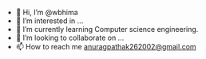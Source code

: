 - 👋 Hi, I’m @wbhima
- 👀 I’m interested in ...
- 🌱 I’m currently learning Computer science engineering.
- 💞️ I’m looking to collaborate on ...
- 📫 How to reach me anuragpathak262002@gmail.com

<!---
wbhima/wbhima is a ✨ special ✨ repository because its `README.md` (this file) appears on your GitHub profile.
You can click the Preview link to take a look at your changes.
--->
